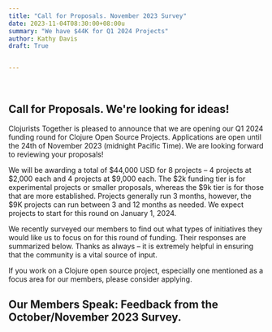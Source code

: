 ```yaml
---
title: "Call for Proposals. November 2023 Survey"
date: 2023-11-04T08:30:00+08:00u
summary: "We have $44K for Q1 2024 Projects"
author: Kathy Davis
draft: True


---  
```

<br>

## Call for Proposals. We're looking for ideas!
Clojurists Together is pleased to announce that we are opening our Q1 2024 funding round for Clojure Open Source Projects. Applications are open until the 24th of November 2023 (midnight Pacific Time). We are looking forward to reviewing your proposals!

We will be awarding a total of $44,000 USD for 8 projects – 4 projects at $2,000 each and 4 projects at $9,000 each. The $2k funding tier is for experimental projects or smaller proposals, whereas the $9k tier is for those that are more established. Projects generally run 3 months, however, the $9K projects can run between 3 and 12 months as needed. We expect projects to start for this round on January 1, 2024.  

We recently surveyed our members to find out what types of initiatives they would like us to focus on for this round of funding. Their responses are summarized below.  Thanks as always – it is extremely helpful in ensuring that the community is a vital source of input.  

If you work on a Clojure open source project, especially one mentioned as a focus area for our members, please consider applying.  

## Our Members Speak: Feedback from the October/November 2023 Survey.  

